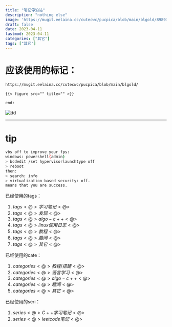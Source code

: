 ```yaml
---
title: "笔记停泊站"
description: "nothing else"
image: 'https://mugit.eelaina.cc/cutecwc/pucpica/blob/main/blgold/89893271_p0.jpg?raw=true'
draft: false
date: 2023-04-11
lastmod: 2023-04-11
categories: ["其它"]
tags: ["其它"]
---
```


# 应该使用的标记：

```markdown
https://mugit.eelaina.cc/cutecwc/pucpica/blob/main/blgold/

{{< figure src="" title="" >}}

end:
```


![dd](https://mugit.eelaina.cc/cutecwc/pucpica/blob/main/y23m3/Screenshot_20230317_205607.png?raw=true)

------------------

# tip

```BASH
vbs off to improve your fps:
windows: powershell(admin)
> bcdedit /set hypervisorlaunchtype off
> reboot
then:
> search: info
> virtualization-based security: off.
means that you are success.
```







已经使用的tags：

1. $tags<@>学习笔记<@>$
2. $tags<@>发现<@>$
3. $tags<@>algo-c++<@>$
4. $tags<@>linux使用日志<@>$
5. $tags<@>教程<@>$
6. $tags<@>趣闻<@>$
7. $tags<@>其它<@>$

已经使用的cate：

1. $categories<@>教程/搭建<@>$
2. $categories<@>语言学习<@>$
3. $categories<@>algo-c++<@>$
4. $categories<@>趣闻<@>$
5. $categories<@>其它<@>$

已经使用的seri：

1. $series<@>C++学习笔记<@>$
2. $series<@>leetcode笔记<@>$
